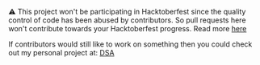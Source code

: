 ⚠️ This project won't be participating in Hacktoberfest since the quality control of code has been abused by contributors. So pull requests here won't contribute towards your Hacktoberfest progress. Read more [here](https://hacktoberfest.digitalocean.com/resources/qualitystandards)

If contributors would still like to work on something then you could check out my personal project at: [DSA](https://github.com/thisisshub/DSA)
